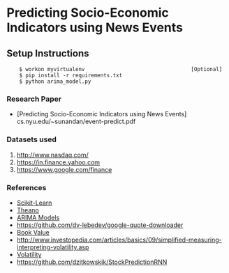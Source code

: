# Predicting Socio-Economic Indicators using News Events


## Setup Instructions
```
    $ workon myvirtualenv                                  [Optional]
	$ pip install -r requirements.txt
	$ python arima_model.py 
```


### Research Paper
- [Predicting Socio-Economic Indicators using News Events]
   cs.nyu.edu/~sunandan/event-predict.pdf



### Datasets used
1. http://www.nasdaq.com/
2. https://in.finance.yahoo.com
3. https://www.google.com/finance

### References
- [Scikit-Learn](http://scikit-learn.org/stable/)
- [Theano](http://deeplearning.net/software/theano/)
- [ARIMA Models](http://people.duke.edu/~rnau/411arim.htm)
- https://github.com/dv-lebedev/google-quote-downloader
- [Book Value](http://www.investopedia.com/terms/b/bookvalue.asp)
- http://www.investopedia.com/articles/basics/09/simplified-measuring-interpreting-volatility.asp
- [Volatility](http://www.stock-options-made-easy.com/volatility-index.html)
- https://github.com/dzitkowskik/StockPredictionRNN
